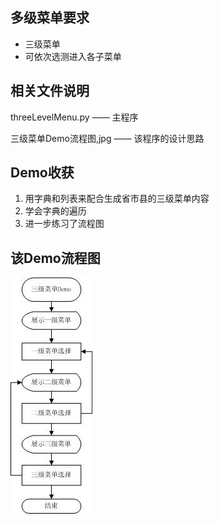 ## 多级菜单要求
- 三级菜单
- 可依次选测进入各子菜单

## 相关文件说明

threeLevelMenu.py —— 主程序

三级菜单Demo流程图,jpg —— 该程序的设计思路

## Demo收获

1. 用字典和列表来配合生成省市县的三级菜单内容
2. 学会字典的遍历
3. 进一步练习了流程图

## 该Demo流程图

![image](https://github.com/sadcherry/pythonLearn/blob/master/Three%20level%20menu%20Demo/%E4%B8%89%E7%BA%A7%E8%8F%9C%E5%8D%95Demo%E6%B5%81%E7%A8%8B%E5%9B%BE.jpg)